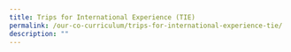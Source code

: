 ```yaml
---
title: Trips for International Experience (TIE)
permalink: /our-co-curriculum/trips-for-international-experience-tie/
description: ""
---
```

